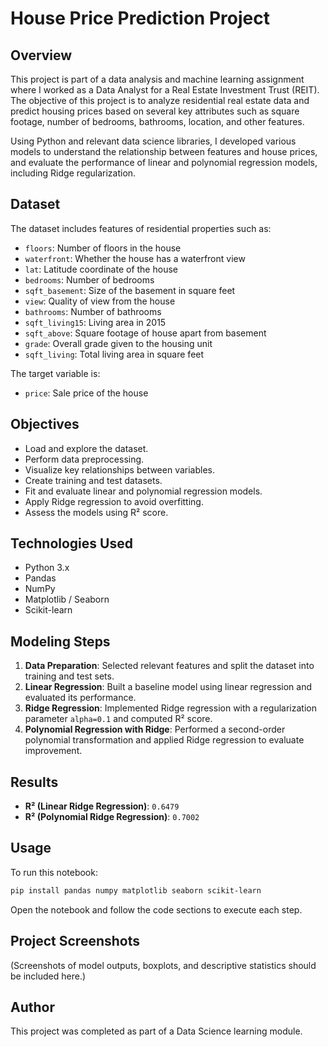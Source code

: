 
# House Price Prediction Project

## Overview

This project is part of a data analysis and machine learning assignment where I worked as a Data Analyst for a Real Estate Investment Trust (REIT). The objective of this project is to analyze residential real estate data and predict housing prices based on several key attributes such as square footage, number of bedrooms, bathrooms, location, and other features.

Using Python and relevant data science libraries, I developed various models to understand the relationship between features and house prices, and evaluate the performance of linear and polynomial regression models, including Ridge regularization.

## Dataset

The dataset includes features of residential properties such as:

- `floors`: Number of floors in the house
- `waterfront`: Whether the house has a waterfront view
- `lat`: Latitude coordinate of the house
- `bedrooms`: Number of bedrooms
- `sqft_basement`: Size of the basement in square feet
- `view`: Quality of view from the house
- `bathrooms`: Number of bathrooms
- `sqft_living15`: Living area in 2015
- `sqft_above`: Square footage of house apart from basement
- `grade`: Overall grade given to the housing unit
- `sqft_living`: Total living area in square feet

The target variable is:

- `price`: Sale price of the house

## Objectives

- Load and explore the dataset.
- Perform data preprocessing.
- Visualize key relationships between variables.
- Create training and test datasets.
- Fit and evaluate linear and polynomial regression models.
- Apply Ridge regression to avoid overfitting.
- Assess the models using R² score.

## Technologies Used

- Python 3.x
- Pandas
- NumPy
- Matplotlib / Seaborn
- Scikit-learn

## Modeling Steps

1. **Data Preparation**: Selected relevant features and split the dataset into training and test sets.
2. **Linear Regression**: Built a baseline model using linear regression and evaluated its performance.
3. **Ridge Regression**: Implemented Ridge regression with a regularization parameter `alpha=0.1` and computed R² score.
4. **Polynomial Regression with Ridge**: Performed a second-order polynomial transformation and applied Ridge regression to evaluate improvement.

## Results

- **R² (Linear Ridge Regression)**: `0.6479`
- **R² (Polynomial Ridge Regression)**: `0.7002`

## Usage

To run this notebook:

```bash
pip install pandas numpy matplotlib seaborn scikit-learn
```
Open the notebook and follow the code sections to execute each step.

## Project Screenshots

(Screenshots of model outputs, boxplots, and descriptive statistics should be included here.)

## Author

This project was completed as part of a Data Science learning module.
